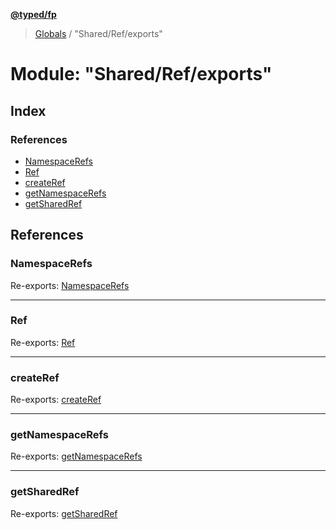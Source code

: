 **[@typed/fp](../README.md)**

> [Globals](../globals.md) / "Shared/Ref/exports"

# Module: "Shared/Ref/exports"

## Index

### References

* [NamespaceRefs](_shared_ref_exports_.md#namespacerefs)
* [Ref](_shared_ref_exports_.md#ref)
* [createRef](_shared_ref_exports_.md#createref)
* [getNamespaceRefs](_shared_ref_exports_.md#getnamespacerefs)
* [getSharedRef](_shared_ref_exports_.md#getsharedref)

## References

### NamespaceRefs

Re-exports: [NamespaceRefs](_shared_ref_namespacerefs_.md#namespacerefs)

___

### Ref

Re-exports: [Ref](../interfaces/_shared_ref_ref_.ref.md)

___

### createRef

Re-exports: [createRef](_shared_ref_ref_.md#createref)

___

### getNamespaceRefs

Re-exports: [getNamespaceRefs](_shared_ref_namespacerefs_.md#getnamespacerefs)

___

### getSharedRef

Re-exports: [getSharedRef](_shared_ref_getsharedref_.md#getsharedref)
